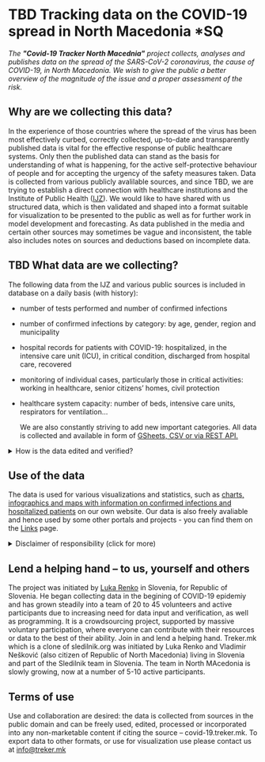 # TBD Tracking data on the COVID-19 spread in North Macedonia *SQ

*The **"Covid-19 Tracker North Macednia"** project collects, analyses and publishes data on the spread of the SARS-CoV-2 coronavirus, the cause of COVID-19, in North Macedonia. We wish to give the public a better overview of the magnitude of the issue and a proper assessment of the risk.*

## Why are we collecting this data?

In the experience of those countries where the spread of the virus has been most effectively curbed, correctly collected, up-to-date and transparently published data is vital for the effective response of public healthcare systems. 
Only then the published data can stand as the basis for understanding of what is happening, for the active self-protective behaviour of people and for accepting the urgency of the safety measures taken.
Data is collected from various publicly avalilable sources, and since TBD, we are trying to establish a direct connection with healthcare institutions and the  Institute of Public Health ([IJZ](https://www.iph.mk)). We would like to have shared with us structured data, which is then validated and shaped into a format suitable for visualization to be presented to the public as well as for further work in model development and forecasting. As data published in the media and certain other sources may sometimes be vague and inconsistent, the table also includes notes on sources and deductions based on incomplete data.

## TBD What data are we collecting?

The following data from the IJZ and various public sources is included in database on a daily basis (with history):

-   number of tests performed and number of confirmed infections
    
-   number of confirmed infections by category: by age, gender, region and municipality
    
-   hospital records for patients with COVID-19: hospitalized, in the intensive care unit (ICU), in critical condition, discharged from hospital care, recovered
    
-   monitoring of individual cases, particularly those in critical activities: working in healthcare, senior citizens’ homes, civil protection
    
-   healthcare system capacity: number of beds, intensive care units, respirators for ventilation...
    
    We are also constantly striving to add new important categories.
    All data is collected and available in form of [GSheets, CSV or via REST API.](/en/datasources)
    

<details>
  <summary>How is the data edited and verified?</summary>

The database is updated with the IJZ data (by category). The data by region and age is sometimes updated subsequently and cross-checked as the data may change as a result of epidemiological research.

TBD Municipalities are tracked in [TBD the Places table](https://docs.google.com/spreadsheets/.
Updating the hospital care data – the Patients table process:

-   All hospital announcements for COVID-19 are monitored (TBD) – around TBD oClock.
    
-   The number of hospitalizations monitored: all departments, hospitalizations in intensive care units, and patients in critical condition.
    
-   Transitions (admissions/discharges) between individual conditions are also recorded (when detectable from the data).
    
-   Where the transition data (admission/discharge) is incomplete, the values are determined by means of deduction (using a formula).
    
-   All sources and deductions are recorded as comments in individual cells (possibility of verification).
    
-   The data is compared with the summary data on hospitalized patients and patients in intensive care published daily by the TBD at TBD pm.
    

</details>

## Use of the data

The data is used for various visualizations and statistics, such as [charts, infographics and maps with information on confirmed infections and hospitalized patients](/en/stats) on our own website. 
Our data is also freely avaliable and hence used by some other portals and projects - you can find them on the [Links](/en/links) page.

<details>
  <summary>Disclaimer of responsibility (click for more)</summary>

**Please note: The information published on our site, including links to models and other sites to which we are not directly connected, is prepared with the utmost care, using available sources of data, knowledge, methodologies and technologies, in accordance with scientific standards. We believe that the visualizations and models can help explain the various factors behind the spread of the virus, including the impact of the safety measures taken and of possible future measures. Through this, we wish to emphasize that we all play an important role in this pandemic. Nonetheless, we cannot fully guarantee the accuracy, completeness or usefulness of the information on these sites, and we explicitly disclaim any responsibility for further interpretations and simulations which cite our visualizations as a source.*

</details>

## Lend a helping hand – to us, yourself and others

The project was initiated by [Luka Renko](https://twitter.com/LukaRenko) in Slovenia, for Republic of Slovenia. He began collecting data in the begining of COVID-19 epidemiy and has grown steadily into a team of 20 to 45 volunteers and active participants due to increasing need for data input and verification, as well as programming. It is a crowdsourcing project, supported by massive voluntary participation, where everyone can contribute with their resources or data to the best of their ability. Join in and lend a helping hand. Treker.mk which is a clone of sledilnik.org was initiated by Luka Renko and Vladimir Nešković (also citizen of Republic of North Macedonia) living in Slovenia and part of the Sledilnik team in Slovenia. 
The team in North MAcedonia is slowly growing, now at a number of 5-10 active participants.

## Terms of use

Use and collaboration are desired: the data is collected from sources in the public domain and can be freely used, edited, processed or incorporated into any non-marketable content if citing the source – covid-19.treker.mk.
To export data to other formats, or use for visualization use please contact us at info@treker.mk

